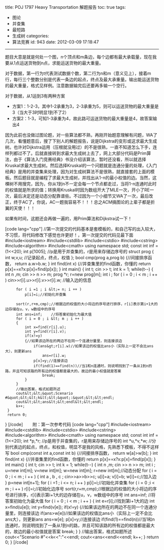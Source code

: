 title: POJ 1797 Heavy Transportation 解题报告
toc: true
tags:
  - 图论
  - 并查集
  - 最短路
  - 生成树
categories:
  - 算法竞赛
id: 943
date: 2012-03-09 17:18:47
---

题目大意是就是何处一个图，n个顶点和m条边，每个边都有最大承载量，现在我要从1点运送货物到n点，求能运送货物的最大重量。

对于数据，第一行为t代表测试数据个数，第二行为n和m（意义见上），接着m行，每行三个整数分别是代表一条边的起点，终点及最大承重量。输出能运送货物的最大重量，格式见样例。注意数据输完后还要再多输一个空行。

对于数据，从1运到3有两种方案

*   方案1：1-2-3，其中1-2承重为3，2-3承重为5，则可以运送货物的最大重量是3（当大于3时明显1到不了2）
*   方案2：1-3，可知1-3承重为4，故此路可运送货物的最大重量是4，故答案输出4

因为此前也没做过图论题，对一些算法都不熟，再刚开始题意理解有问题，WA了几次，看懂题意后，搜了下别人的解题报告，说是Dijkstra的变形或这求最大生成树。也许对Dijkstra运用（压根就没用过）的不是很熟，一直不知道怎么下手，连样列都过不了。后就直接转到求最大生成树上去了，网上大部分代码是Prim算法，由于《算法入门竞赛经典》书没介绍该算法，暂时还没看，所以就选择Kruskal求最大生成树。然后选择Kruskal的一个问题就是连通分量的处理，《入门经典》是用的并查集来处理，因为对生成树算法不是很熟，就直接套的上面的模板。然后题目就是编程了求最大生成树，并找出从1-n的最小权值的边。当然，这棵树不用搜完，因为，你从1到n不一定会每一个节点都走过，当将1-n连通时此时的权值就是所求的值；转换用Kruskal时因为数组开大了MLE一次，开小了RE一次，最后决定还是动态分配靠谱些。不过因为一个小细节又WA了一次，最后改正，终于AC了，你说，AC一题我容易不！！！总之ACM搞图论的上辈子都是折翼的天使！！！

如果有时间，这题还会再做一遍的，用Prim算法和Dijkstra试一下！

[code lang="cpp"]
//第一次提交的代码基本是套模板的，和自己写的出入较大，不习惯，将代码修改下感觉也许更好！，第一次提交的代码见最下面
 #include&lt;iostream&gt;
 #include&lt;cstdlib&gt;
 #include&lt;cstdio&gt;
 #include&lt;cstring&gt;
 #include&lt;algorithm&gt;
 #include&lt;cmath&gt;
 using namespace std;
 const int inf = (1&lt;&lt;20);
 int p[1005];        //p是用于并查集的，r是用来存储边序号的
 struct prog {
     int w,v,u;        //记录起点，终点，权值
 };
 bool cmp(prog a,prog b)
 {//间接排序函数，
     return a.w&gt;b.w;
 }
 int find(int x)
 {//并查集里的find函数，你懂的
     return p[x]==x?x:p[x]=find(p[x]);
 }
 int main()
 {
     int t;
     cin &gt;&gt; t;
     int k = 1;
     while(t--)
     {
         int n ,m;
         cin &gt;&gt; n &gt;&gt; m;
         prog *r;
         r=new prog[m];
         int i ;
         for ( i = 0 ; i &lt; m ; i ++ )
             cin&gt;&gt;r[i].u&gt;&gt;r[i].v&gt;&gt;r[i].w;    //输入边的信息

         for ( i =1 ; i &lt;= n; i ++ )
             p[i]=i;//初始化并查集

         sort(r,r+m,cmp);//根据边的权值的大小将边的序号进行排序，r[i]表示第i+1大的边存储在u，v，w数组中的序号
         int ans=inf;    //将答案初始化为最大值
         for ( i = 0 ; i &lt; m ; i ++ )
         {
             int x=find(r[i].u);
             int y=find(r[i].v);
             if(x!=y)
             {//如果该边所在的两边不在同一个连通分量里，则连接该边
                 if(ans&gt;r[i].w)//如果该边的权值比ans小（实际上一定不会比ans大），则更新ans
                     ans=r[i].w;
                 p[x]=y;//连接该边
                 if(find(1)==find(n))//当1和n连通时，则说明找到了一条从1到n的路，并且可知该路的所有边的权值都是最大的，故边的最小权值就是答案
                     break;
             }
         }
         //输出答案，格式如题所述
         cout&lt;&lt;&quot;Scenario #&quot;&lt;&lt;k&lt;&lt;&quot;:&quot;&lt;&lt;endl;
         cout&lt;&lt;ans&lt;&lt;endl&lt;&lt;endl;
         k++;
     }
     return 0;
 }
[/code]
　　附：第一次参考代码
[code lang="cpp"]
#include&lt;iostream&gt;
 #include&lt;cstdlib&gt;
 #include&lt;cstdio&gt;
 #include&lt;cstring&gt;
 #include&lt;algorithm&gt;
 #include&lt;cmath&gt;
 using namespace std;
 const int inf = (1&lt;&lt;20);
 int *p,*r;        //p是用于并查集的，r是用来存储边序号的
 int *u,*v,*w;    //分别代表边的起点，终点，和权值，明显不是我的风格，先熟悉下模板，不得不这样写
 bool cmp(const int a,const int b)
 {//间接排序函数，
     return w[a]&gt;w[b];
 }
 int find(int x)
 {//并查集里的find函数，你懂的
     return p[x]==x?x:p[x]=find(p[x]);
 }
 int main()
 {
     int t;
     cin &gt;&gt; t;
     int k = 1;
     while(t--)
     {
         int n ,m;
         cin &gt;&gt; n &gt;&gt; m;
         int i ;
         u=new int[m];
         v=new int[m];
         w=new int[m];
         r=new int[m];//动态分配
         for ( i = 0 ; i &lt; m ; i ++ )
         {
             int a , b , c ;
             cin&gt;&gt;a&gt;&gt;b&gt;&gt;c;
             u[i]=a;
             v[i]=b;
             w[i]=c;//加入边
         }
         p=new int[n+1];
         for ( i =1 ; i &lt;= n; i ++ )
             p[i]=i;//初始化并查集
         for ( i = 0 ;i &lt; m ; i ++ )
             r[i]=i;//初始化边序号
         sort(r,r+m,cmp);//根据边的权值的大小将边的序号进行排序，r[i]表示第i+1大的边存储在u，v，w数组中的序号
         int ans=inf;    //将答案初始化为最大值
         for ( i = 0 ; i &lt; m ; i ++ )
         {
             int e=r[i];//找到第i+1大的边
             int x=find(u[e]);
             int y=find(v[e]);
             if(x!=y)
             {//如果该边所在的两边不在同一个连通分量里，则连接该边
                 if(ans&gt;w[e])//如果该边的权值比ans小（实际上一定不会比ans大），则更新ans
                     ans=w[e];
                 p[x]=y;//连接该边
                 if(find(1)==find(n))//当1和n连通时，则说明找到了一条从1到n的路，并且可知该路的所有边的权值都是最大的，故边的最小权值就是答案
                     break;
             }
         }
         //输出答案，格式如题所述
         cout&lt;&lt;&quot;Scenario #&quot;&lt;&lt;k&lt;&lt;&quot;:&quot;&lt;&lt;endl;
         cout&lt;&lt;ans&lt;&lt;endl&lt;&lt;endl;
         k++;
     }
     return 0;
 }
[/code]